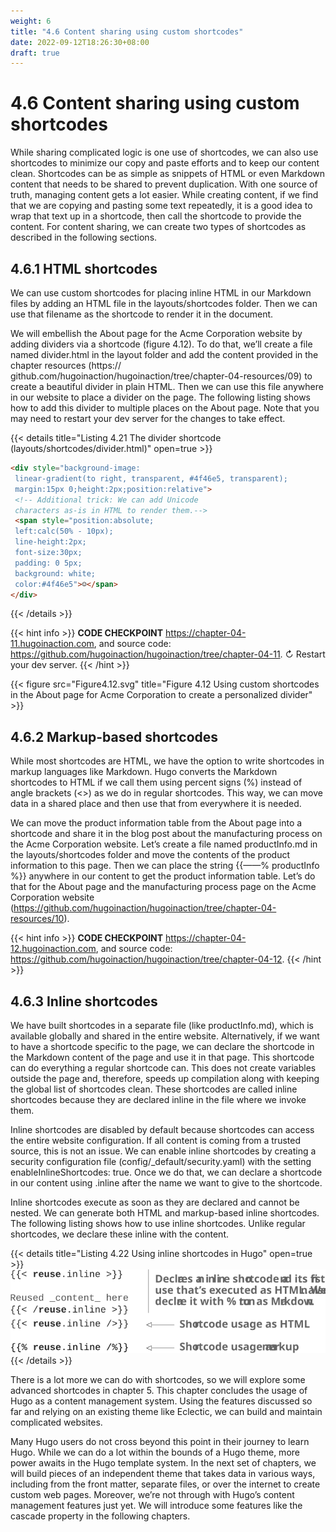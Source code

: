 ```yaml
---
weight: 6
title: "4.6 Content sharing using custom shortcodes"
date: 2022-09-12T18:26:30+08:00
draft: true
---
```


# 4.6 Content sharing using custom shortcodes

While sharing complicated logic is one use of shortcodes, we can also use shortcodes to minimize our copy and paste efforts and to keep our content clean. Shortcodes can be as simple as snippets of HTML or even Markdown content that needs to be shared to prevent duplication. With one source of truth, managing content gets a lot easier. While creating content, if we find that we are copying and pasting some text repeatedly, it is a good idea to wrap that text up in a shortcode, then call the shortcode to provide the content. For content sharing, we can create two types of shortcodes as described in the following sections.

## 4.6.1 HTML shortcodes

We can use custom shortcodes for placing inline HTML in our Markdown files by adding an HTML file in the layouts/shortcodes folder. Then we can use that filename as the shortcode to render it in the document.

We will embellish the About page for the Acme Corporation website by adding dividers via a shortcode (figure 4.12). To do that, we’ll create a file named divider.html in the layout folder and add the content provided in the chapter resources (https:// github.com/hugoinaction/hugoinaction/tree/chapter-04-resources/09)  to  create  a beautiful divider in plain HTML. Then we can use this file anywhere in our website to place a divider on the page. The following listing shows how to add this divider to multiple places on the About page. Note that you may need to restart your dev server for the changes to take effect.

{{< details title="Listing 4.21 The divider shortcode (layouts/shortcodes/divider.html)" open=true >}}
```html
<div style="background-image: 
 linear-gradient(to right, transparent, #4f46e5, transparent); 
 margin:15px 0;height:2px;position:relative">
 <!-- Additional trick: We can add Unicode 
 characters as-is in HTML to render them.-->
 <span style="position:absolute; 
 left:calc(50% - 10px);
 line-height:2px;
 font-size:30px; 
 padding: 0 5px; 
 background: white; 
 color:#4f46e5">☺</span>
</div>
```
{{< /details >}}

{{< hint info >}}
**CODE CHECKPOINT**	https://chapter-04-11.hugoinaction.com, and source code:  https://github.com/hugoinaction/hugoinaction/tree/chapter-04-11.
↻ Restart your dev server.
{{< /hint >}}

{{< figure src="Figure4.12.svg" title="Figure 4.12 Using custom shortcodes in the About page for Acme Corporation to create a personalized divider" >}}

## 4.6.2 Markup-based shortcodes

While most shortcodes are HTML, we have the option to write shortcodes in markup languages like Markdown. Hugo converts the Markdown shortcodes to HTML if we call them using percent signs (%) instead of angle brackets (<>) as we do in regular shortcodes. This way, we can move data in a shared place and then use that from everywhere it is needed.

We can move the product information table from the About page into a shortcode and share it in the blog post about the manufacturing process on the Acme Corporation website. Let’s create a file named productInfo.md in the layouts/shortcodes folder and move the contents of the product information to this page. Then we can place the string {{——% productInfo %}} anywhere in our content to get the product information table. Let’s do that for the About page and the manufacturing process page on the Acme  Corporation  website  (https://github.com/hugoinaction/hugoinaction/tree/chapter-04-resources/10).

{{< hint info >}}
**CODE CHECKPOINT**	https://chapter-04-12.hugoinaction.com, and source code: https://github.com/hugoinaction/hugoinaction/tree/chapter-04-12.
{{< /hint >}}

## 4.6.3 Inline shortcodes

We have built shortcodes in a separate file (like productInfo.md), which is available globally and shared in the entire website. Alternatively, if we want to have a shortcode specific to the page, we can declare the shortcode in the Markdown content of the page and use it in that page. This shortcode can do everything a regular shortcode can. This does not create variables outside the page and, therefore, speeds up compilation along with keeping the global list of shortcodes clean. These shortcodes are called inline shortcodes because they are declared inline in the file where we invoke them.

Inline shortcodes are disabled by default because shortcodes can access the entire website configuration. If all content is coming from a trusted source, this is not an issue. We can enable inline shortcodes by creating a security configuration file (config/_default/security.yaml) with the setting enableInlineShortcodes: true. Once we do that, we can declare a shortcode in our content using .inline after the name we want to give to the shortcode.

Inline  shortcodes execute as soon as they are declared and cannot be nested. We can generate both HTML and markup-based inline shortcodes. The following listing shows how to use inline shortcodes. Unlike regular shortcodes, we declare these inline with the content.

{{< details title="Listing 4.22 Using inline shortcodes in Hugo" open=true >}}
![Listing4.22](Listing4.22.svg)
{{< /details >}}

There is a lot more we can do with shortcodes, so we will explore some advanced shortcodes in chapter 5. This chapter concludes the usage of Hugo as a content management system. Using the features discussed so far and relying on an existing theme like Eclectic, we can build and maintain complicated websites.

Many Hugo users do not cross beyond this point in their journey to learn Hugo. While we can do a lot within the bounds of a Hugo theme, more power awaits in the Hugo template system. In the next set of chapters, we will build pieces of an independent theme that takes data in various ways, including from the front matter, separate files, or over the internet to create custom web pages. Moreover, we’re not through with Hugo’s content management features just yet. We will introduce some features like the cascade property in the following chapters.